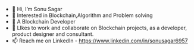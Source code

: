 - 👋 Hi, I’m Sonu Sagar
- 👀 Interested in Blockchain,Algorithm and Problem solving 
- 🌱 A Blockchain Developer
- 💞️ LIkes to work and collaborate on Blockchain projects, as a developer, product designer and consultant.
- 📫 Reach me on LinkedIn - https://www.linkedin.com/in/sonusagar6957

<!---
Sonu6957/Sonu6957 is a ✨ special ✨ repository because its `README.md` (this file) appears on your GitHub profile.
You can click the Preview link to take a look at your changes.
--->
